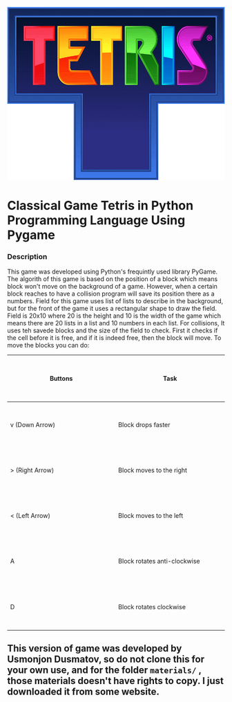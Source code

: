 <img src="materials/pngwing.com.png" height="400"><br>
# Classical Game Tetris in Python Programming Language Using Pygame
### Description
This game was developed using Python's frequintly used library PyGame. The algorith of this game is based on the position of a block which means block won't move on the background of a game. However, when a certain block reaches to have a collision program will save its position there as a numbers. Field for this game uses list of lists to describe in the background, but for the front of the game it uses a rectangular shape to draw the field. Field is 20x10 where 20 is the height and 10 is the width of the game which means there are 20 lists in a list and 10 numbers in each list. For collisions, It uses teh savede blocks and the  size of the field to check. First it checks if the cell before it is free, and if it is indeed free, then the block will move. To move the blocks you can do:
<table>
    <thead>
        <tr>
            <th width="300px" height="100px">Buttons</th>
            <th width="300px" height="100px">Task</th>
        </tr>
    </thead>
    <tr>
        <td width="300px" height="100px">v (Down Arrow)</td>
        <td width="300px" height="100px">Block drops faster</td>
    </tr>
    <tr>
        <td width="300px" height="100px">> (Right Arrow)</td>
        <td width="300px" height="100px">Block moves to the right</td>
    </tr>
    <tr>
        <td width="300px" height="100px">< (Left Arrow)</td>
        <td width="300px" height="100px">Block moves to the left</td>
    </tr>
    <tr>
        <td width="300px" height="100px">A</td>
        <td width="300px" height="100px">Block rotates anti-clockwise</td>
    </tr>
    <tr>
        <td width="300px" height="100px">D</td>
        <td width="300px" height="100px">Block rotates clockwise</td>
    </tr>
</table>
<h2>This version of game was developed by Usmonjon Dusmatov, so do not clone this for your own use, and for the folder <code>materials/</code> , those materials doesn't have rights to copy. I just downloaded it from some website.</h2>